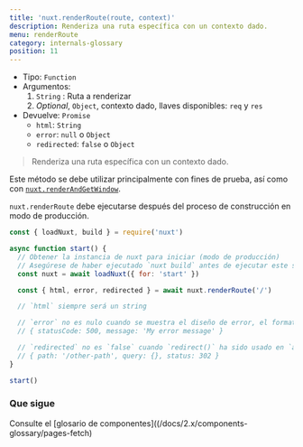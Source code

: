 ```yaml
---
title: 'nuxt.renderRoute(route, context)'
description: Renderiza una ruta específica con un contexto dado.
menu: renderRoute
category: internals-glossary
position: 11
---
```


- Tipo: `Function`
- Argumentos:
  1. `String` : Ruta a renderizar
  2. _Optional_, `Object`, contexto dado, llaves disponibles: `req` y `res`
- Devuelve: `Promise`
  - `html`: `String`
  - `error`: `null` o `Object`
  - `redirected`: `false` o `Object`

> Renderiza una ruta específica con un contexto dado.

Este método se debe utilizar principalmente con fines de prueba, así como con [`nuxt.renderAndGetWindow`](/docs/2.x/internals-glossary/nuxt-render-and-get-window).

<base-alert>

`nuxt.renderRoute` debe ejecutarse después del proceso de construcción en modo de producción.

</base-alert>

```js
const { loadNuxt, build } = require('nuxt')

async function start() {
  // Obtener la instancia de nuxt para iniciar (modo de producción)
  // Asegúrese de haber ejecutado `nuxt build` antes de ejecutar este script
  const nuxt = await loadNuxt({ for: 'start' })

  const { html, error, redirected } = await nuxt.renderRoute('/')

  // `html` siempre será un string

  // `error` no es nulo cuando se muestra el diseño de error, el formato de error es:
  // { statusCode: 500, message: 'My error message' }

  // `redirected` no es `false` cuando `redirect()` ha sido usado en `asyncData()` o `fetch()`
  // { path: '/other-path', query: {}, status: 302 }
}

start()
```

### Que sigue

<base-alert type="next">

Consulte el [glosario de componentes]((/docs/2.x/components-glossary/pages-fetch)

</base-alert>
